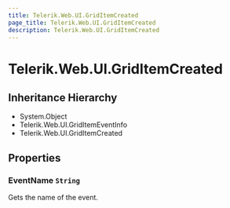```yaml
---
title: Telerik.Web.UI.GridItemCreated
page_title: Telerik.Web.UI.GridItemCreated
description: Telerik.Web.UI.GridItemCreated
---
```


# Telerik.Web.UI.GridItemCreated

## Inheritance Hierarchy

* System.Object
* Telerik.Web.UI.GridItemEventInfo
* Telerik.Web.UI.GridItemCreated

## Properties

###  EventName `String`

Gets the name of the event.

